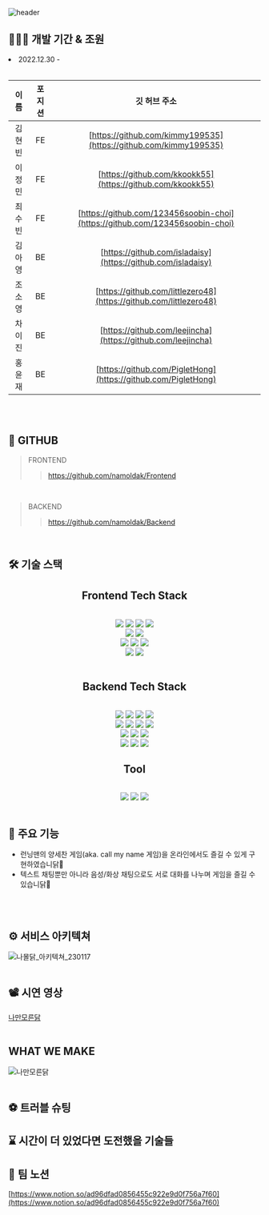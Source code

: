 ![header](https://capsule-render.vercel.app/api?type=waving&color=0:ffbc52,100:ff1800&height=200&text=NAMOLDAK&fontSize=70&fontColor=ffffff&desc=나만%20모른%20닭&descSize=20&descAlign=70&fontAlignY=30&descAlignY=50)

## 🧑🏻‍💻 개발 기간 & 조원
<li>2022.12.30 - </li> <br />

|  이름  |포지션| 깃 허브 주소  |
|:-----:|:---:|:--------------------------------:|
| 김현빈 |FE| [https://github.com/kimmy199535](https://github.com/kimmy199535) |
| 이정민 |FE| [https://github.com/kkookk55](https://github.com/kkookk55)    |
| 최수빈 |FE| [https://github.com/123456soobin-choi](https://github.com/123456soobin-choi) |
| 김아영 |BE| [https://github.com/isladaisy](https://github.com/isladaisy)     |
| 조소영 |BE| [https://github.com/littlezero48](https://github.com/littlezero48)  |
| 차이진 |BE| [https://github.com/leejincha](https://github.com/leejincha) |
| 홍윤재 |BE| [https://github.com/PigletHong](https://github.com/PigletHong) |
  
<br /> <br />

## 🐣 GITHUB
> FRONTEND
  >> https://github.com/namoldak/Frontend
<br />

> BACKEND
  >> https://github.com/namoldak/Backend
<br />

## 🛠 기술 스택
<div align=center> 
  
## Frontend Tech Stack
<br />
    <img src="https://img.shields.io/badge/html5-E34F26?style=for-the-badge&logo=html5&logoColor=white"> 
    <img src="https://img.shields.io/badge/css-1572B6?style=for-the-badge&logo=css3&logoColor=white"> 
    <img src="https://img.shields.io/badge/javascript-F7DF1E?style=for-the-badge&logo=javascript&logoColor=black">
    <img src="https://img.shields.io/badge/react Hook form-EC5990?style=for-the-badge&logo=reacthookform&logoColor=black">
    <br>
    <img src="https://img.shields.io/badge/react router-CA4245?style=for-the-badge&logo=reactrouter&logoColor=black">
    <img src="https://img.shields.io/badge/styled components-DB7093?style=for-the-badge&logo=styledcomponents&logoColor=black">
<br />
    <img src="https://img.shields.io/badge/axios-5A29E4?style=for-the-badge&logo=axios&logoColor=white">
    <img src="https://img.shields.io/badge/redux-764ABC?style=for-the-badge&logo=redux&logoColor=white">
    <img src="https://img.shields.io/badge/react-61DAFB?style=for-the-badge&logo=react&logoColor=black"> 
<br />
    <img src="https://img.shields.io/badge/sockJS-010101?style=for-the-badge&logo=socket.io&logoColor=white">
    <img src="https://img.shields.io/badge/webrtc-333333?style=for-the-badge&logo=webrtc&logoColor=white">
<br /><br />


## Backend Tech Stack
<br />
    <img src="https://img.shields.io/badge/java-007396?style=for-the-badge&logo=java&logoColor=white">
    <img src="https://img.shields.io/badge/spring-6DB33F?style=for-the-badge&logo=spring&logoColor=white">
    <img src="https://img.shields.io/badge/springboot-6DB33F?style=for-the-badge&logo=springboot&logoColor=white">
    <img src="https://img.shields.io/badge/spring security-6DB33F?style=for-the-badge&logo=springsecurity&logoColor=white">
<br />
    <img src="https://img.shields.io/badge/gradle-02303A?style=for-the-badge&logo=gradle&logoColor=white">
    <img src="https://img.shields.io/badge/mysql-4479A1?style=for-the-badge&logo=mysql&logoColor=white">
    <img src="https://img.shields.io/badge/ubuntu-E95420?style=for-the-badge&logo=ubuntu&logoColor=black">
    <img src="https://img.shields.io/badge/apache tomcat-F8DC75?style=for-the-badge&logo=apachetomcat&logoColor=white">
<br />
    <img src="https://img.shields.io/badge/amazon s3-569A31?style=for-the-badge&logo=amazons3&logoColor=white">
    <img src="https://img.shields.io/badge/amazon rds-527FFF?style=for-the-badge&logo=amazonrds&logoColor=white"> 
    <img src="https://img.shields.io/badge/amazon aws-232F3E?style=for-the-badge&logo=amazonaws&logoColor=white"> 
<br />
    <img src="https://img.shields.io/badge/redis-DC382D?style=for-the-badge&logo=redis&logoColor=white">
    <img src="https://img.shields.io/badge/JWT-black?style=for-the-badge&logo=JSON%20web%20tokens&logoColor=white">
    <img src="https://img.shields.io/badge/websocket-FFCD00?style=for-the-badge&logo=websocket&logoColor=white">
<br />
  
## Tool
<br />
    <img src="https://img.shields.io/badge/github-181717?style=for-the-badge&logo=github&logoColor=white">
    <img src="https://img.shields.io/badge/git-F05032?style=for-the-badge&logo=git&logoColor=white">
    <img src="https://img.shields.io/badge/swagger-85EA2D?style=for-the-badge&logo=swagger&logoColor=white">
</div>
<br />

## 📢 주요 기능
<ul>
<li> 런닝맨의 양세찬 게임(aka. call my name 게임)을 온라인에서도 즐길 수 있게 구현하였습니닭🐔</li>
<li> 텍스트 채팅뿐만 아니라 음성/화상 채팅으로도 서로 대화를 나누며 게임을 즐길 수 있습니닭🐔</li>
</ul>
<br /> <br />

## ⚙️ 서비스 아키텍쳐
![나몰닭_아키텍쳐_230117](https://user-images.githubusercontent.com/117756400/213394259-eb0b8fa3-42eb-4c78-840b-b6bc248f8b86.jpg)
<br /> <br />

## 📽 시연 영상
[나만모른닭]()
<br /> <br />

## WHAT WE MAKE
![나만모른닭](https://user-images.githubusercontent.com/117756400/213388162-feee2e08-174e-45b5-bdbb-0aadb88942cc.png)
<br /> <br />

## ⚽ 트러블 슈팅

## ⌛ 시간이 더 있었다면 도전했을 기술들

## 📔 팀 노션
[https://www.notion.so/ad96dfad0856455c922e9d0f756a7f60](https://www.notion.so/ad96dfad0856455c922e9d0f756a7f60)
